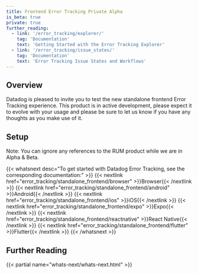 ```yaml
---
title: Frontend Error Tracking Private Alpha
is_beta: true
private: true
further_reading:
  - link: '/error_tracking/explorer/'
    tag: 'Documentation'
    text: 'Getting Started with the Error Tracking Explorer'
  - link: '/error_tracking/issue_states/'
    tag: 'Documentation'
    text: 'Error Tracking Issue States and Workflows'
---
```


## Overview
Datadog is pleased to invite you to test the new standalone frontend Error Tracking experience. This product is in active development, please expect it to evolve with your usage and please be sure to let us know if you have any thoughts as you make use of it.

## Setup
Note: You can ignore any references to the RUM product while we are in Alpha & Beta.

{{< whatsnext desc="To get started with Datadog Error Tracking, see the corresponding documentation:" >}}
    {{< nextlink href="error_tracking/standalone_frontend/browser" >}}Browser{{< /nextlink >}}
    {{< nextlink href="error_tracking/standalone_frontend/android" >}}Android{{< /nextlink >}}
    {{< nextlink href="error_tracking/standalone_frontend/ios" >}}iOS{{< /nextlink >}}
    {{< nextlink href="error_tracking/standalone_frontend/expo" >}}Expo{{< /nextlink >}}
    {{< nextlink href="error_tracking/standalone_frontend/reactnative" >}}React Native{{< /nextlink >}}
    {{< nextlink href="error_tracking/standalone_frontend/flutter" >}}Flutter{{< /nextlink >}}
{{< /whatsnext >}}

## Further Reading
{{< partial name="whats-next/whats-next.html" >}}